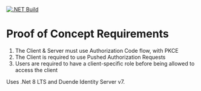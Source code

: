 [![.NET Build](https://github.com/StuFrankish/idsrv-par-sample/actions/workflows/dotnet.yml/badge.svg)](https://github.com/StuFrankish/idsrv-par-sample/actions/workflows/dotnet.yml)

# Proof of Concept Requirements
1. The Client & Server must use Authorization Code flow, with PKCE
2. The Client is required to use Pushed Authorization Requests
3. Users are required to have a client-specific role before being allowed to access the client

Uses .Net 8 LTS and Duende Identity Server v7.
